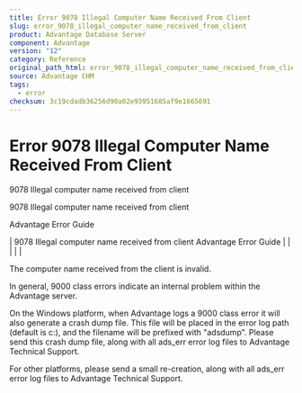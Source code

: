 ```yaml
---
title: Error 9078 Illegal Computer Name Received From Client
slug: error_9078_illegal_computer_name_received_from_client
product: Advantage Database Server
component: Advantage
version: "12"
category: Reference
original_path_html: error_9078_illegal_computer_name_received_from_client.htm
source: Advantage CHM
tags:
  - error
checksum: 3c19cdadb36256d90a02e93951685af9e1665691
---
```


# Error 9078 Illegal Computer Name Received From Client

9078 Illegal computer name received from client

9078 Illegal computer name received from client

Advantage Error Guide

| 9078 Illegal computer name received from client  Advantage Error Guide |  |  |  |  |

The computer name received from the client is invalid.

In general, 9000 class errors indicate an internal problem within the Advantage server.

On the Windows platform, when Advantage logs a 9000 class error it will also generate a crash dump file. This file will be placed in the error log path (default is c:\), and the filename will be prefixed with "adsdump". Please send this crash dump file, along with all ads\_err error log files to Advantage Technical Support.

For other platforms, please send a small re-creation, along with all ads\_err error log files to Advantage Technical Support.
